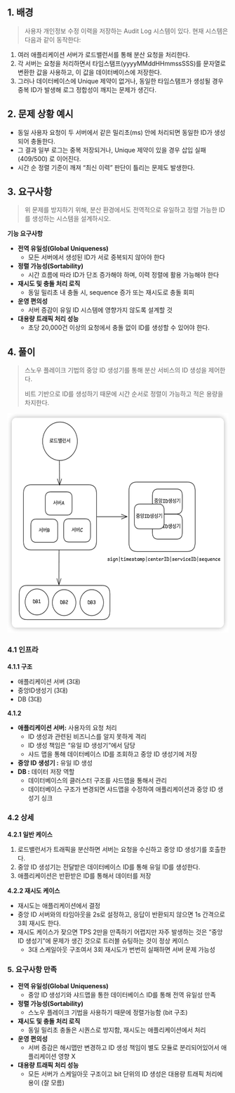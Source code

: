 ## 1. 배경

> 사용자 개인정보 수정 이력을 저장하는 Audit Log 시스템이 있다. 현재 시스템은 다음과 같이 동작한다:
> 
1. 여러 애플리케이션 서버가 로드밸런서를 통해 분산 요청을 처리한다.
2. 각 서버는 요청을 처리하면서 타임스탬프(yyyyMMddHHmmssSSS)를 문자열로 변환한 값을 사용하고, 이 값을 데이터베이스에 저장한다.
3. 그러나 데이터베이스에 Unique 제약이 없거나, 동일한 타임스탬프가 생성될 경우 중복 ID가 발생해 로그 정합성이 깨지는 문제가 생긴다.


## 2. 문제 상황 예시

- 동일 사용자 요청이 두 서버에서 같은 밀리초(ms) 안에 처리되면 동일한 ID가 생성되어 충돌한다.
- 그 결과 일부 로그는 중복 저장되거나, Unique 제약이 있을 경우 삽입 실패(409/500) 로 이어진다.
- 시간 순 정렬 기준이 깨져 “최신 이력” 판단이 틀리는 문제도 발생한다.


## 3. 요구사항

> 위 문제를 방지하기 위해, 분산 환경에서도 전역적으로 유일하고 정렬 가능한 ID를 생성하는 시스템을 설계하시오.
> 

**기능 요구사항**

- **전역 유일성(Global Uniqueness)**
    - 모든 서버에서 생성된 ID가 서로 중복되지 않아야 한다
- **정렬 가능성(Sortability)**
    - 시간 흐름에 따라 ID가 단조 증가해야 하며, 이력 정렬에 활용 가능해야 한다
- **재시도 및 충돌 처리 로직**
    - 동일 밀리초 내 충돌 시, sequence 증가 또는 재시도로 충돌 회피
- **운영 편의성**
    - 서버 증감이 유일 ID 시스템에 영향가지 않도록 설계할 것
- **대용량 트래픽 처리 성능**
    - 초당 20,000건 이상의 요청에서 충돌 없이 ID를 생성할 수 있어야 한다.


## 4. 풀이

> 스노우 플레이크 기법의 중앙 ID 생성기를 통해 분산 서비스의 ID 생성을 제어한다.
> 
> 비트 기반으로 ID를 생성하기 때문에 시간 순서로 정렬이 가능하고 적은 용량을 차지한다.
> 

<img src="img/image.png" height="500">

### **4.1 인프라**

**4.1.1 구조**

- 애플리케이션 서버 (3대)
- 중앙ID생성기 (3대)
- DB (3대)

**4.1.2**

- **애플리케이션 서버:** 사용자의 요청 처리
    - ID 생성과 관련된 비즈니스를 알지 못하게 격리
    - ID 생성 책임은 “유일 ID 생성기”에서 담당
    - 샤드 맵을 통해 데이터베이스 ID를 조회하고 중앙 ID 생성기에 저장
- **중앙 ID 생성기 :** 유일 ID 생성
- **DB :** 데이터 저장 역할
    - 데이터베이스의 클러스터 구조를 샤드맵을 통해서 관리
    - 데이터베이스 구조가 변경되면 샤드맵을 수정하여 애플리케이션과 중앙 ID 생성기 싱크


### 4.2 상세

**4.2.1 일반 케이스**

1. 로드밸런서가 트래픽을 분산하면 서버는 요청을 수신하고 중앙 ID 생성기를 호출한다.
2. 중앙 ID 생성기는 전달받은 데이터베이스 ID를 통해 유일 ID를 생성한다. 
3. 애플리케이션은 반환받은 ID를 통해서 데이터를 저장

**4.2.2 재시도 케이스**

- 재시도는 애플리케이션에서 결정
- 중앙 ID 서버와의 타임아웃을 2s로 설정하고, 응답이 반환되지 않으면 1s 간격으로 3회 재시도 한다.
- 재시도 케이스가 잦으면 TPS 2만을 만족하기 어렵지만 자주 발생하는 것은 “중앙 ID 생성기”에  문제가 생긴 것으로 트러블 슈팅하는 것이 정상 케이스
    - 3대 스케일아웃 구조여서 3회 재시도가 번번히 실패하면 서버 문제 가능성

### 5. 요구사항 만족

- **전역 유일성(Global Uniqueness)**
    - 중앙 ID 생성기와 샤드맵을 통한 데이터베이스 ID를 통해 전역 유일성 만족
- **정렬 가능성(Sortability)**
    - 스노우 플레이크 기법을 사용하기 때문에 정렬가능함 (bit 구조)
- **재시도 및 충돌 처리 로직**
    - 동일 밀리초 충돌은 시퀀스로 방지함, 재시도는 애플리케이션에서 처리
- **운영 편의성**
    - 서버 증감은 해시맵만 변경하고 ID 생성 책임이 별도 모듈로 분리되어있어서 애플리케이션 영향 X
- **대용량 트래픽 처리 성능**
    - 모든 서버가 스케일아웃 구조이고 bit 단위의 ID 생성은 대용량 트래픽 처리에 용이 (잘 모름)

